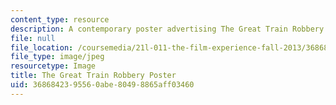 ```yaml
---
content_type: resource
description: A contemporary poster advertising The Great Train Robbery.
file: null
file_location: /coursemedia/21l-011-the-film-experience-fall-2013/3686842395560abe80498865aff03460_trainrob.jpg
file_type: image/jpeg
resourcetype: Image
title: The Great Train Robbery Poster
uid: 36868423-9556-0abe-8049-8865aff03460
---
```

